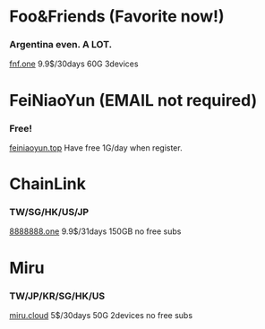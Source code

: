 # Foo&Friends (Favorite now!)
### Argentina even. A LOT.
[fnf.one](https://fnf.one) 9.9$/30days 60G 3devices

# FeiNiaoYun (EMAIL not required)
### Free!
[feiniaoyun.top](https://feiniaoyun.top)
Have free 1G/day when register.
# ChainLink
### TW/SG/HK/US/JP
[8888888.one](https://8888888.one) 9.9$/31days 150GB
no free subs
# Miru
### TW/JP/KR/SG/HK/US
[miru.cloud](miru.cloud) 5$/30days 50G 2devices
no free subs

